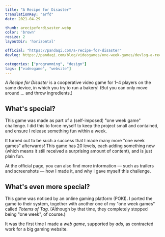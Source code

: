 ```yaml
---
title: "A Recipe for Disaster"
translationKey: "arfd"
date: 2021-04-29

thumb: arecipefordisaster.webp
color: 'brown'
resize: 2
layoutDir: 'horizontal'

official: "https://pandaqi.com/a-recipe-for-disaster"
devlog: https://pandaqi.com/blog/videogames/one-week-games/devlog-a-recipe-for-disaster

categories: ["programming", "design"]
tags: ["videogame", "website"]
---
```


_A Recipe for Disaster_ is a cooperative video game for 1&ndash;4 players on the same device, in which you try to run a bakery! (But you can only move around ... and throw ingredients.)

## What's special?
This game was made as part of a (self-imposed) "one week game" challenge. I did this to force myself to keep the project small and contained, and ensure I release something fun within a week.

It turned out to be such a success that I made many more "one week games" afterwards! This game has 20 levels, each adding something new (which means it still received a surprising amount of content), and is just plain fun.

At the official page, you can also find more information &mdash; such as trailers and screenshots &mdash; how I made it, and why I gave myself this challenge.

## What's even more special?
This game was noticed by an online gaming platform (POKI). I ported the game to their system, together with another one of my "one week games" called _Totems of Tag_. (Although by that time, they completely stopped being "one week", of course.)

It was the first time I made a _web game_, supported by _ads_, as contracted work for a big gaming website.